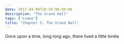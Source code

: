 ```yaml
---
date: 2017-04-09T10:58:08-04:00
description: "The Grand Hall"
tags: ["scene"]
title: "Chapter I: The Grand Hall"
---
```

Once upon a time, long long ago, there lived a little birdie
